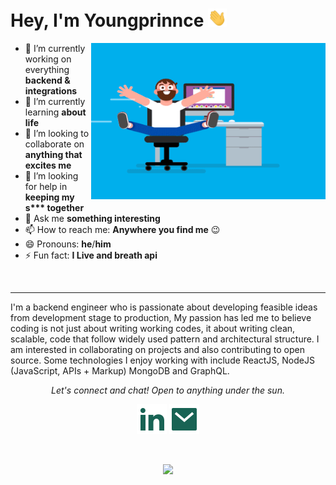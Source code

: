 # Hey,  I'm Youngprinnce <img src="https://raw.githubusercontent.com/youngprinnce/youngprinnce/master/assets/gifs/Hi.gif" width="30px">

<img align="right" height="250" width="375" alt="GIF" src="https://raw.githubusercontent.com/youngprinnce/youngprinnce/master/assets/gifs/coder.gif" />

- 🔭 I’m currently working on everything **backend & integrations**
- 🌱 I’m currently learning **about life**
- 👯 I’m looking to collaborate on **anything that excites me**
- 🤔 I’m looking for help in **keeping my s\*\*\* together**
- 💬 Ask me **something interesting**
- 📫 How to reach me: **Anywhere you find me** 😉
- 😄 Pronouns: **he**/**him**
- ⚡ Fun fact: **I Live and breath api**

<br>

---

I'm a backend engineer who is passionate about developing feasible ideas from development stage to production, My passion has led me to believe coding is not just about writing working codes, it about writing clean, scalable, code that follow widely used pattern and architectural structure. I am interested in collaborating on projects and also contributing to open source. Some technologies I enjoy working with include ReactJS, NodeJS (JavaScript, APIs + Markup) MongoDB and GraphQL.

<p align="center">
  <i>Let's connect and chat! Open to anything under the sun.</i>

  <p align="center">
    <!-- <a href="https://twitter.com/debdutgoswami" alt="Twitter"><img src="https://raw.githubusercontent.com/debdutgoswami/debdutgoswami/master/assets/svg/twitter.svg"></a> -->
    <a href="https://www.linkedin.com/in/ajiboye-adedotun/" alt="Linkedin"><img src="https://raw.githubusercontent.com/youngprinnce/youngprinnce/master/assets/svg/linkedin.svg"></a>
    <a href="mailto:ajiboyeadedotun16@gmail.com" alt="Email me"><img src="https://raw.githubusercontent.com/youngprinnce/youngprinnce/master/assets/svg/mail.svg"></a>
    <!-- <a href="#" alt="My Portfolio"><img src="assets/svg/external.svg" /></a> -->
  </p>
  <br>
  <p align="center">
    <img src="https://komarev.com/ghpvc/?username=youngprinnce&label=PROFILE+VIEWS" />
  </p>
</p>
